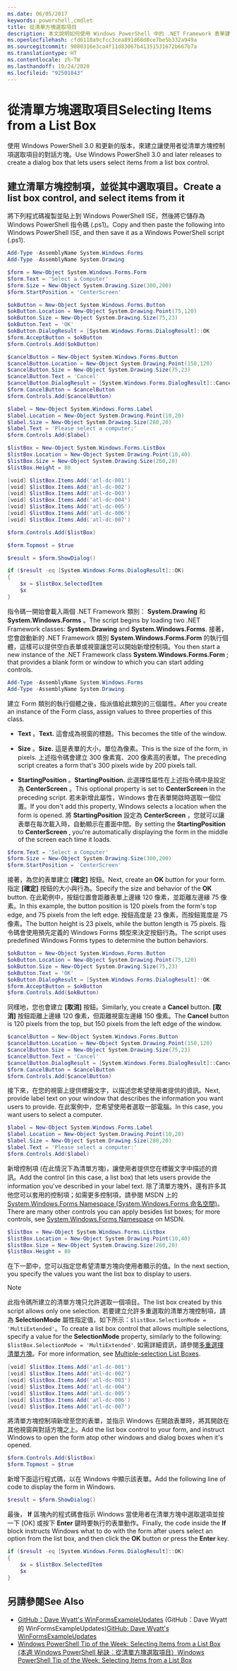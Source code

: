 ```yaml
---
ms.date: 06/05/2017
keywords: powershell,cmdlet
title: 從清單方塊選取項目
description: 本文說明如何使用 Windows PowerShell 中的 .NET Framework 表單建置功能，建立清單方塊控制項。
ms.openlocfilehash: cfd6110a9cfcc3cea891d68d8ce7be5b332a949a
ms.sourcegitcommit: 9080316e3ca4f11d83067b41351531672b667b7a
ms.translationtype: HT
ms.contentlocale: zh-TW
ms.lasthandoff: 10/24/2020
ms.locfileid: "92501043"
---
```

# <a name="selecting-items-from-a-list-box"></a><span data-ttu-id="d7669-104">從清單方塊選取項目</span><span class="sxs-lookup"><span data-stu-id="d7669-104">Selecting Items from a List Box</span></span>

<span data-ttu-id="d7669-105">使用 Windows PowerShell 3.0 和更新的版本，來建立讓使用者從清單方塊控制項選取項目的對話方塊。</span><span class="sxs-lookup"><span data-stu-id="d7669-105">Use Windows PowerShell 3.0 and later releases to create a dialog box that lets users select items from a list box control.</span></span>

## <a name="create-a-list-box-control-and-select-items-from-it"></a><span data-ttu-id="d7669-106">建立清單方塊控制項，並從其中選取項目。</span><span class="sxs-lookup"><span data-stu-id="d7669-106">Create a list box control, and select items from it</span></span>

<span data-ttu-id="d7669-107">將下列程式碼複製並貼上到 Windows PowerShell ISE，然後將它儲存為 Windows PowerShell 指令碼 (.ps1)。</span><span class="sxs-lookup"><span data-stu-id="d7669-107">Copy and then paste the following into Windows PowerShell ISE, and then save it as a Windows PowerShell script (.ps1).</span></span>

```powershell
Add-Type -AssemblyName System.Windows.Forms
Add-Type -AssemblyName System.Drawing

$form = New-Object System.Windows.Forms.Form
$form.Text = 'Select a Computer'
$form.Size = New-Object System.Drawing.Size(300,200)
$form.StartPosition = 'CenterScreen'

$okButton = New-Object System.Windows.Forms.Button
$okButton.Location = New-Object System.Drawing.Point(75,120)
$okButton.Size = New-Object System.Drawing.Size(75,23)
$okButton.Text = 'OK'
$okButton.DialogResult = [System.Windows.Forms.DialogResult]::OK
$form.AcceptButton = $okButton
$form.Controls.Add($okButton)

$cancelButton = New-Object System.Windows.Forms.Button
$cancelButton.Location = New-Object System.Drawing.Point(150,120)
$cancelButton.Size = New-Object System.Drawing.Size(75,23)
$cancelButton.Text = 'Cancel'
$cancelButton.DialogResult = [System.Windows.Forms.DialogResult]::Cancel
$form.CancelButton = $cancelButton
$form.Controls.Add($cancelButton)

$label = New-Object System.Windows.Forms.Label
$label.Location = New-Object System.Drawing.Point(10,20)
$label.Size = New-Object System.Drawing.Size(280,20)
$label.Text = 'Please select a computer:'
$form.Controls.Add($label)

$listBox = New-Object System.Windows.Forms.ListBox
$listBox.Location = New-Object System.Drawing.Point(10,40)
$listBox.Size = New-Object System.Drawing.Size(260,20)
$listBox.Height = 80

[void] $listBox.Items.Add('atl-dc-001')
[void] $listBox.Items.Add('atl-dc-002')
[void] $listBox.Items.Add('atl-dc-003')
[void] $listBox.Items.Add('atl-dc-004')
[void] $listBox.Items.Add('atl-dc-005')
[void] $listBox.Items.Add('atl-dc-006')
[void] $listBox.Items.Add('atl-dc-007')

$form.Controls.Add($listBox)

$form.Topmost = $true

$result = $form.ShowDialog()

if ($result -eq [System.Windows.Forms.DialogResult]::OK)
{
    $x = $listBox.SelectedItem
    $x
}
```

<span data-ttu-id="d7669-108">指令碼一開始會載入兩個 .NET Framework 類別： **System.Drawing** 和 **System.Windows.Forms** 。</span><span class="sxs-lookup"><span data-stu-id="d7669-108">The script begins by loading two .NET Framework classes: **System.Drawing** and **System.Windows.Forms**.</span></span> <span data-ttu-id="d7669-109">接著，您會啟動新的 .NET Framework 類別 **System.Windows.Forms.Form** 的執行個體，這樣可以提供空白表單或視窗讓您可以開始新增控制項。</span><span class="sxs-lookup"><span data-stu-id="d7669-109">You then start a new instance of the .NET Framework class **System.Windows.Forms.Form** ; that provides a blank form or window to which you can start adding controls.</span></span>

```powershell
Add-Type -AssemblyName System.Windows.Forms
Add-Type -AssemblyName System.Drawing
```

<span data-ttu-id="d7669-110">建立 Form 類別的執行個體之後，指派值給此類別的三個屬性。</span><span class="sxs-lookup"><span data-stu-id="d7669-110">After you create an instance of the Form class, assign values to three properties of this class.</span></span>

- <span data-ttu-id="d7669-111">**Text** 。</span><span class="sxs-lookup"><span data-stu-id="d7669-111">**Text.**</span></span> <span data-ttu-id="d7669-112">這會成為視窗的標題。</span><span class="sxs-lookup"><span data-stu-id="d7669-112">This becomes the title of the window.</span></span>

- <span data-ttu-id="d7669-113">**Size** 。</span><span class="sxs-lookup"><span data-stu-id="d7669-113">**Size.**</span></span> <span data-ttu-id="d7669-114">這是表單的大小，單位為像素。</span><span class="sxs-lookup"><span data-stu-id="d7669-114">This is the size of the form, in pixels.</span></span> <span data-ttu-id="d7669-115">上述指令碼會建立 300 像素寬、200 像素高的表單。</span><span class="sxs-lookup"><span data-stu-id="d7669-115">The preceding script creates a form that's 300 pixels wide by 200 pixels tall.</span></span>

- <span data-ttu-id="d7669-116">**StartingPosition** 。</span><span class="sxs-lookup"><span data-stu-id="d7669-116">**StartingPosition.**</span></span> <span data-ttu-id="d7669-117">此選擇性屬性在上述指令碼中是設定為 **CenterScreen** 。</span><span class="sxs-lookup"><span data-stu-id="d7669-117">This optional property is set to **CenterScreen** in the preceding script.</span></span>
  <span data-ttu-id="d7669-118">若未新增此屬性，Windows 會在表單開啟時選取一個位置。</span><span class="sxs-lookup"><span data-stu-id="d7669-118">If you don't add this property, Windows selects a location when the form is opened.</span></span> <span data-ttu-id="d7669-119">將 **StartingPosition** 設定為 **CenterScreen** ，您就可以讓表單在每次載入時，自動顯示在畫面中間。</span><span class="sxs-lookup"><span data-stu-id="d7669-119">By setting the **StartingPosition** to **CenterScreen** , you're automatically displaying the form in the middle of the screen each time it loads.</span></span>

```powershell
$form.Text = 'Select a Computer'
$form.Size = New-Object System.Drawing.Size(300,200)
$form.StartPosition = 'CenterScreen'
```

<span data-ttu-id="d7669-120">接著，為您的表單建立 **[確定]** 按鈕。</span><span class="sxs-lookup"><span data-stu-id="d7669-120">Next, create an **OK** button for your form.</span></span> <span data-ttu-id="d7669-121">指定 **[確定]** 按鈕的大小與行為。</span><span class="sxs-lookup"><span data-stu-id="d7669-121">Specify the size and behavior of the **OK** button.</span></span> <span data-ttu-id="d7669-122">在此範例中，按鈕位置會距離表單上邊緣 120 像素，並距離左邊緣 75 像素。</span><span class="sxs-lookup"><span data-stu-id="d7669-122">In this example, the button position is 120 pixels from the form's top edge, and 75 pixels from the left edge.</span></span> <span data-ttu-id="d7669-123">按鈕高度是 23 像素，而按鈕寬度是 75 像素。</span><span class="sxs-lookup"><span data-stu-id="d7669-123">The button height is 23 pixels, while the button length is 75 pixels.</span></span> <span data-ttu-id="d7669-124">指令碼會使用預先定義的 Windows Forms 類型來決定按鈕行為。</span><span class="sxs-lookup"><span data-stu-id="d7669-124">The script uses predefined Windows Forms types to determine the button behaviors.</span></span>

```powershell
$okButton = New-Object System.Windows.Forms.Button
$okButton.Location = New-Object System.Drawing.Point(75,120)
$okButton.Size = New-Object System.Drawing.Size(75,23)
$okButton.Text = 'OK'
$okButton.DialogResult = [System.Windows.Forms.DialogResult]::OK
$form.AcceptButton = $okButton
$form.Controls.Add($okButton)
```

<span data-ttu-id="d7669-125">同樣地，您也會建立 **[取消]** 按鈕。</span><span class="sxs-lookup"><span data-stu-id="d7669-125">Similarly, you create a **Cancel** button.</span></span> <span data-ttu-id="d7669-126">**[取消]** 按鈕距離上邊緣 120 像素，但距離視窗左邊緣 150 像素。</span><span class="sxs-lookup"><span data-stu-id="d7669-126">The **Cancel** button is 120 pixels from the top, but 150 pixels from the left edge of the window.</span></span>

```powershell
$cancelButton = New-Object System.Windows.Forms.Button
$cancelButton.Location = New-Object System.Drawing.Point(150,120)
$cancelButton.Size = New-Object System.Drawing.Size(75,23)
$cancelButton.Text = 'Cancel'
$cancelButton.DialogResult = [System.Windows.Forms.DialogResult]::Cancel
$form.CancelButton = $cancelButton
$form.Controls.Add($cancelButton)
```

<span data-ttu-id="d7669-127">接下來，在您的視窗上提供標籤文字，以描述您希望使用者提供的資訊。</span><span class="sxs-lookup"><span data-stu-id="d7669-127">Next, provide label text on your window that describes the information you want users to provide.</span></span> <span data-ttu-id="d7669-128">在此案例中，您希望使用者選取一部電腦。</span><span class="sxs-lookup"><span data-stu-id="d7669-128">In this case, you want users to select a computer.</span></span>

```powershell
$label = New-Object System.Windows.Forms.Label
$label.Location = New-Object System.Drawing.Point(10,20)
$label.Size = New-Object System.Drawing.Size(280,20)
$label.Text = 'Please select a computer:'
$form.Controls.Add($label)
```

<span data-ttu-id="d7669-129">新增控制項 (在此情況下為清單方塊)，讓使用者提供您在標籤文字中描述的資訊。</span><span class="sxs-lookup"><span data-stu-id="d7669-129">Add the control (in this case, a list box) that lets users provide the information you've described in your label text.</span></span> <span data-ttu-id="d7669-130">除了清單方塊外，還有許多其他您可以套用的控制項；如需更多控制項，請參閱 MSDN 上的 [System.Windows.Forms Namespace (System.Windows.Forms 命名空間)](/dotnet/api/system.windows.forms)。</span><span class="sxs-lookup"><span data-stu-id="d7669-130">There are many other controls you can apply besides list boxes; for more controls, see [System.Windows.Forms Namespace](/dotnet/api/system.windows.forms) on MSDN.</span></span>

```powershell
$listBox = New-Object System.Windows.Forms.ListBox
$listBox.Location = New-Object System.Drawing.Point(10,40)
$listBox.Size = New-Object System.Drawing.Size(260,20)
$listBox.Height = 80
```

<span data-ttu-id="d7669-131">在下一節中，您可以指定您希望清單方塊向使用者顯示的值。</span><span class="sxs-lookup"><span data-stu-id="d7669-131">In the next section, you specify the values you want the list box to display to users.</span></span>

> [!NOTE]
> <span data-ttu-id="d7669-132">此指令碼所建立的清單方塊只允許選取一個項目。</span><span class="sxs-lookup"><span data-stu-id="d7669-132">The list box created by this script allows only one selection.</span></span> <span data-ttu-id="d7669-133">若要建立允許多重選取的清單方塊控制項，請為 **SelectionMode** 屬性指定值，如下所示：`$listBox.SelectionMode = 'MultiExtended'`。</span><span class="sxs-lookup"><span data-stu-id="d7669-133">To create a list box control that allows multiple selections, specify a value for the **SelectionMode** property, similarly to the following: `$listBox.SelectionMode = 'MultiExtended'`.</span></span> <span data-ttu-id="d7669-134">如需詳細資訊，請參閱[多重選擇清單方塊](Multiple-selection-List-Boxes.md)。</span><span class="sxs-lookup"><span data-stu-id="d7669-134">For more information, see [Multiple-selection List Boxes](Multiple-selection-List-Boxes.md).</span></span>

```powershell
[void] $listBox.Items.Add('atl-dc-001')
[void] $listBox.Items.Add('atl-dc-002')
[void] $listBox.Items.Add('atl-dc-003')
[void] $listBox.Items.Add('atl-dc-004')
[void] $listBox.Items.Add('atl-dc-005')
[void] $listBox.Items.Add('atl-dc-006')
[void] $listBox.Items.Add('atl-dc-007')
```

<span data-ttu-id="d7669-135">將清單方塊控制項新增至您的表單，並指示 Windows 在開啟表單時，將其開啟在其他視窗與對話方塊之上。</span><span class="sxs-lookup"><span data-stu-id="d7669-135">Add the list box control to your form, and instruct Windows to open the form atop other windows and dialog boxes when it's opened.</span></span>

```powershell
$form.Controls.Add($listBox)
$form.Topmost = $true
```

<span data-ttu-id="d7669-136">新增下面這行程式碼，以在 Windows 中顯示該表單。</span><span class="sxs-lookup"><span data-stu-id="d7669-136">Add the following line of code to display the form in Windows.</span></span>

```powershell
$result = $form.ShowDialog()
```

<span data-ttu-id="d7669-137">最後， **If** 區塊內的程式碼會指示 Windows 當使用者在清單方塊中選取選項並按一下 [OK] 或按下 **Enter** 鍵時要執行的表單動作。</span><span class="sxs-lookup"><span data-stu-id="d7669-137">Finally, the code inside the **If** block instructs Windows what to do with the form after users select an option from the list box, and then click the **OK** button or press the **Enter** key.</span></span>

```powershell
if ($result -eq [System.Windows.Forms.DialogResult]::OK)
{
    $x = $listBox.SelectedItem
    $x
}
```

## <a name="see-also"></a><span data-ttu-id="d7669-138">另請參閱</span><span class="sxs-lookup"><span data-stu-id="d7669-138">See Also</span></span>

- <span data-ttu-id="d7669-139">[GitHub：Dave Wyatt's WinFormsExampleUpdates](https://github.com/dlwyatt/WinFormsExampleUpdates) (GitHub：Dave Wyatt 的 WinFormsExampleUpdates)</span><span class="sxs-lookup"><span data-stu-id="d7669-139">[GitHub: Dave Wyatt's WinFormsExampleUpdates](https://github.com/dlwyatt/WinFormsExampleUpdates)</span></span>
- <span data-ttu-id="d7669-140">[Windows PowerShell Tip of the Week: Selecting Items from a List Box (本週 Windows PowerShell 秘訣︰從清單方塊選取項目）](/previous-versions/windows/it-pro/windows-powershell-1.0/ff730949(v=technet.10))</span><span class="sxs-lookup"><span data-stu-id="d7669-140">[Windows PowerShell Tip of the Week:  Selecting Items from a List Box](/previous-versions/windows/it-pro/windows-powershell-1.0/ff730949(v=technet.10))</span></span>
